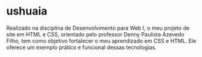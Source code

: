 # ushuaia

Realizado na disciplina de Desenvolvimento para Web I, o meu projeto de site em HTML e CSS, orientado pelo professor Denny Paulista Azevedo Filho, tem como objetivo fortalecer o meu aprendizado em CSS e HTML. Ele oferece um exemplo prático e funcional dessas tecnologias.
